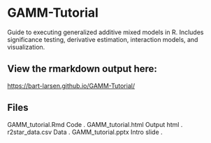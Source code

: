 # GAMM-Tutorial
Guide to executing generalized additive mixed models in R. Includes significance testing, derivative estimation, interaction models, and visualization.

## View the rmarkdown output here:
https://bart-larsen.github.io/GAMM-Tutorial/

## Files
GAMM_tutorial.Rmd         Code . 
GAMM_tutorial.html        Output html . 
r2star_data.csv           Data . 
GAMM_tutorial.pptx        Intro slide . 
